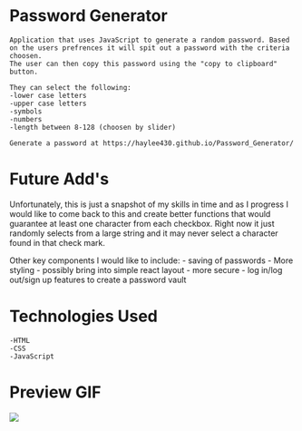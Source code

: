 # Password Generator

    Application that uses JavaScript to generate a random password. Based on the users prefrences it will spit out a password with the criteria choosen.
    The user can then copy this password using the "copy to clipboard" button.

    They can select the following:
    -lower case letters
    -upper case letters
    -symbols
    -numbers
    -length between 8-128 (choosen by slider)

    Generate a password at https://haylee430.github.io/Password_Generator/

# Future Add's 

Unfortunately, this is just a snapshot of my skills in time and as I progress I would like 
to come back to this and create better functions that would guarantee at least one character 
from each checkbox. Right now it just randomly selects from a large string and it may never
select a character found in that check mark.

Other key components I would like to include:
    - saving of passwords
    - More styling - possibly bring into simple react layout
    - more secure
    - log in/log out/sign up features to create a password vault

# Technologies Used

    -HTML
    -CSS
    -JavaScript

# Preview GIF

<img src='password_gif.gif'/>
